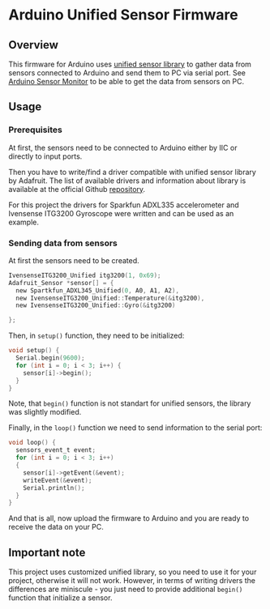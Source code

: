 # Arduino Unified Sensor Firmware
## Overview

This firmware for Arduino uses [unified sensor library](https://github.com/adafruit/Adafruit_Sensor) to gather data from sensors connected to Arduino and send them to PC via serial port. See [Arduino Sensor Monitor](https://github.com/vitaliy1919/Arduino-Sensors-Monitor-PC) to be able to get the data from sensors on PC.

## Usage
### Prerequisites
At first, the sensors need to be connected to Arduino either by IIC or directly to input ports.

Then you have to write/find a driver compatible with unified sensor library by Adafruit. The list of available drivers and information about library is available at the official Github [repository](https://github.com/adafruit/Adafruit_Sensor). 

For this project the drivers for Sparkfun ADXL335 accelerometer and Ivensense ITG3200 Gyroscope were written and can be used as an example.

### Sending data from sensors
At first the sensors need to be created.
``` c
IvensenseITG3200_Unified itg3200(1, 0x69);
Adafruit_Sensor *sensor[] = {
  new Spartkfun_ADXL345_Unified(0, A0, A1, A2),
  new IvensenseITG3200_Unified::Temperature(&itg3200),
  new IvensenseITG3200_Unified::Gyro(&itg3200)

};
```

Then, in `setup()` function, they need to be initialized:

``` c
void setup() {
  Serial.begin(9600);
  for (int i = 0; i < 3; i++) {
    sensor[i]->begin();
  }
}
```

Note, that `begin()` function is not standart for unified sensors, the library was slightly modified.

Finally, in the `loop()` function we need to send information to the serial port:
``` c
void loop() {
  sensors_event_t event;
  for (int i = 0; i < 3; i++) 
  {
    sensor[i]->getEvent(&event);
    writeEvent(&event);
    Serial.println();
  }
}
```

And that is all, now upload the firmware to Arduino and you are ready to receive the data on your PC.

## Important note
This project uses customized unified library, so you need to use it for your project, otherwise it will not work. However, in terms of writing drivers the differences are miniscule - you just need to provide additional `begin()` function that initialize a sensor.